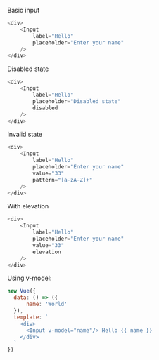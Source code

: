 Basic input

```js
<div>
    <Input
        label="Hello"
        placeholder="Enter your name"
    />
</div>
```

Disabled state
```js
<div>
    <Input
        label="Hello"
        placeholder="Disabled state"
        disabled
    />
</div>
```

Invalid state
```js
<div>
    <Input
        label="Hello"
        placeholder="Enter your name"
        value="33"
        pattern="[a-zA-Z]+"
    />
</div>
```

With elevation
```js
<div>
    <Input
        label="Hello"
        placeholder="Enter your name"
        value="33"
        elevation
    />
</div>
```

Using v-model:
```js
new Vue({
  data: () => ({
      name: 'World'
  }),
  template: `
    <div>
      <Input v-model="name"/> Hello {{ name }}
    </div>
  `
})
```
